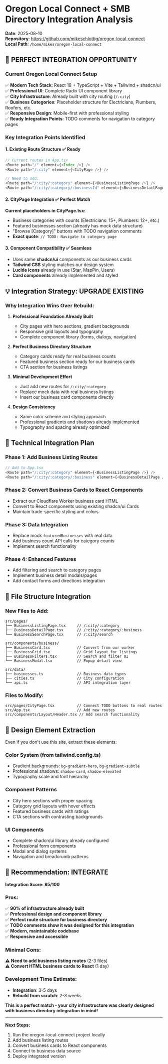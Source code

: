 # Oregon Local Connect + SMB Directory Integration Analysis

**Date**: 2025-08-10  
**Repository**: https://github.com/mikeschlottig/oregon-local-connect  
**Local Path**: `/home/mikes/oregon-local-connect`

## 🎯 **PERFECT INTEGRATION OPPORTUNITY**

### **Current Oregon Local Connect Setup**
✅ **Modern Tech Stack**: React 18 + TypeScript + Vite + Tailwind + shadcn/ui  
✅ **Professional UI**: Complete Radix UI component library  
✅ **City Infrastructure**: Already built with city routing (`/:city`)  
✅ **Business Categories**: Placeholder structure for Electricians, Plumbers, Roofers, etc.  
✅ **Responsive Design**: Mobile-first with professional styling  
✅ **Ready Integration Points**: TODO comments for navigation to category pages  

### **Key Integration Points Identified**

#### **1. Existing Route Structure** ✅ Ready
```typescript
// Current routes in App.tsx
<Route path="/" element={<Index />} />
<Route path="/:city" element={<CityPage />} />

// Need to add:
<Route path="/:city/:category" element={<BusinessListingPage />} />
<Route path="/:city/:category/:businessId" element={<BusinessDetailPage />} />
```

#### **2. CityPage Integration** ✅ Perfect Match
**Current placeholders in CityPage.tsx:**
- Business categories with counts (Electricians: 15+, Plumbers: 12+, etc.)
- Featured businesses section (already has mock data structure)
- "Browse [Category]" buttons with TODO navigation comments
- **Exact quote**: `// TODO: Navigate to category page`

#### **3. Component Compatibility** ✅ Seamless
- Uses same **shadcn/ui** components as our business cards
- **Tailwind CSS** styling matches our design system  
- **Lucide icons** already in use (Star, MapPin, Users)
- **Card components** already implemented and styled

## 💡 **Integration Strategy: UPGRADE EXISTING**

### **Why Integration Wins Over Rebuild:**

1. **Professional Foundation Already Built**
   - City pages with hero sections, gradient backgrounds
   - Responsive grid layouts and typography
   - Complete component library (forms, dialogs, navigation)

2. **Perfect Business Directory Structure**
   - Category cards ready for real business counts
   - Featured business section ready for our business cards
   - CTA section for business listings

3. **Minimal Development Effort**
   - Just add new routes for `/:city/:category` 
   - Replace mock data with real business listings
   - Insert our business card components directly

4. **Design Consistency**
   - Same color scheme and styling approach
   - Professional gradients and shadows already implemented
   - Typography and spacing already optimized

## 🔧 **Technical Integration Plan**

### **Phase 1: Add Business Listing Routes**
```typescript
// Add to App.tsx
<Route path="/:city/:category" element={<BusinessListingPage />} />
<Route path="/:city/:category/:business" element={<BusinessDetailPage />} />
```

### **Phase 2: Convert Business Cards to React Components**
- Extract our Cloudflare Worker business card HTML
- Convert to React components using existing shadcn/ui Cards
- Maintain trade-specific styling and colors

### **Phase 3: Data Integration**
- Replace mock `featuredBusinesses` with real data
- Add business count API calls for category counts
- Implement search functionality

### **Phase 4: Enhanced Features**
- Add filtering and search to category pages  
- Implement business detail modals/pages
- Add contact forms and directions integration

## 📁 **File Structure Integration**

### **New Files to Add:**
```
src/pages/
├── BusinessListingPage.tsx     // /:city/:category
├── BusinessDetailPage.tsx      // /:city/:category/:business
└── BusinessSearchPage.tsx      // /:city/search

src/components/business/
├── BusinessCard.tsx            // Convert from our worker
├── BusinessGrid.tsx            // Grid layout for listings  
├── BusinessFilters.tsx         // Search and filter UI
└── BusinessModal.tsx           // Popup detail view

src/data/
├── businesses.ts               // Business data types
├── cities.ts                   // City configuration
└── api.ts                      // API integration layer
```

### **Files to Modify:**
```
src/pages/CityPage.tsx          // Connect TODO buttons to real routes
src/App.tsx                     // Add new routes
src/components/Layout/Header.tsx // Add search functionality
```

## 🎨 **Design Element Extraction**

Even if you don't use this site, extract these elements:

### **Color System** (from tailwind.config.ts)
- Gradient backgrounds: `bg-gradient-hero`, `bg-gradient-subtle`
- Professional shadows: `shadow-card`, `shadow-elevated`  
- Typography scale and font hierarchy

### **Component Patterns**
- City hero sections with proper spacing
- Category grid layouts with hover effects
- Featured business cards with ratings
- CTA sections with contrasting backgrounds

### **UI Components**  
- Complete shadcn/ui library already configured
- Professional form components
- Modal and dialog systems
- Navigation and breadcrumb patterns

## 🚀 **Recommendation: INTEGRATE**

**Integration Score: 95/100**

### **Pros:**
✅ **90% of infrastructure already built**  
✅ **Professional design and component library**  
✅ **Perfect route structure for business directory**  
✅ **TODO comments show it was designed for this integration**  
✅ **Modern, maintainable codebase**  
✅ **Responsive and accessible**  

### **Minimal Cons:**
⚠️ **Need to add business listing routes** (2-3 files)  
⚠️ **Convert HTML business cards to React** (1 day)  

### **Development Time Estimate:**
- **Integration**: 3-5 days  
- **Rebuild from scratch**: 2-3 weeks  

**This is a perfect match - your city infrastructure was clearly designed with business directory integration in mind!**

---

**Next Steps:**
1. Run the oregon-local-connect project locally
2. Add business listing routes  
3. Convert business cards to React components
4. Connect to business data source
5. Deploy integrated version